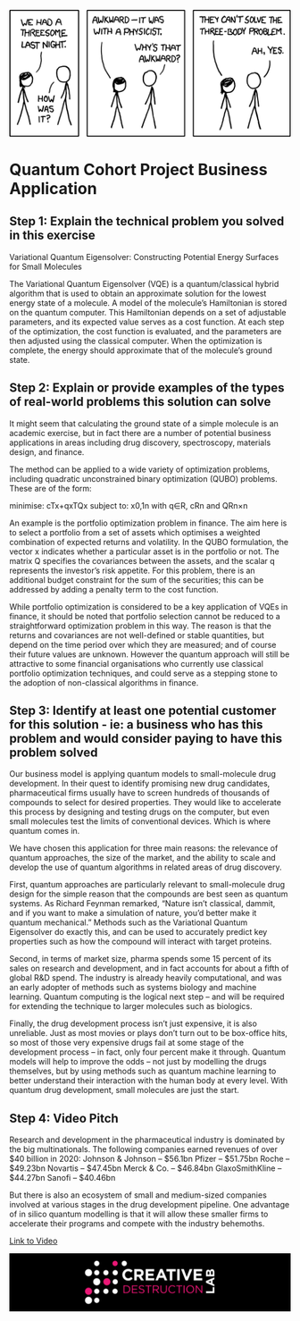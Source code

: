 ![CDL 2020 Cohort Project](img/threesome.png)

# Quantum Cohort Project Business Application

## Step 1: Explain the technical problem you solved in this exercise

Variational Quantum Eigensolver: Constructing Potential Energy Surfaces for Small Molecules

The Variational Quantum Eigensolver (VQE) is a quantum/classical hybrid algorithm that is used to obtain an approximate solution for the lowest energy state of a molecule. A model of the molecule’s Hamiltonian is stored on the quantum computer. This Hamiltonian depends on a set of adjustable parameters, and its expected value serves as a cost function. At each step of the optimization, the cost function is evaluated, and the parameters are then adjusted using the classical computer. When the optimization is complete, the energy should approximate that of the molecule’s ground state.


## Step 2: Explain or provide examples of the types of real-world problems this solution can solve

It might seem that calculating the ground state of a simple molecule is an academic exercise, but in fact there are a number of potential business applications in areas including drug discovery, spectroscopy, materials design, and finance.

The method can be applied to a wide variety of optimization problems, including quadratic unconstrained binary optimization (QUBO) problems. These are of the form:

minimise: cTx+qxTQx
subject to: x0,1n
with q∈R, cRn and QRn×n

An example is the portfolio optimization problem in finance. The aim here is to select a portfolio from a set of assets which optimises a weighted combination of expected returns and volatility. In the QUBO formulation, the vector x indicates whether a particular asset is in the portfolio or not. The matrix Q specifies the covariances between the assets, and the scalar q represents the investor’s risk appetite. For this problem, there is an additional budget constraint for the sum of the securities; this can be addressed by adding a penalty term to the cost function.

While portfolio optimization is considered to be a key application of VQEs in finance, it should be noted that portfolio selection cannot be reduced to a straightforward optimization problem in this way. The reason is that the returns and covariances are not well-defined or stable quantities, but depend on the time period over which they are measured; and of course their future values are unknown. However the quantum approach will still be attractive to some financial organisations who currently use classical portfolio optimization techniques, and could serve as a stepping stone to the adoption of non-classical algorithms in finance.

## Step 3: Identify at least one potential customer for this solution - ie: a business who has this problem and would consider paying to have this problem solved
Our business model is applying quantum models to small-molecule drug development. In their quest to identify promising new drug candidates, pharmaceutical firms usually have to screen hundreds of thousands of compounds to select for desired properties. They would like to accelerate this process by designing and testing drugs on the computer, but even small molecules test the limits of conventional devices. Which is where quantum comes in.

We have chosen this application for three main reasons: the relevance of quantum approaches, the size of the market, and the ability to scale and develop the use of quantum algorithms in related areas of drug discovery.

First, quantum approaches are particularly relevant to small-molecule drug design for the simple reason that the compounds are best seen as quantum systems. As Richard Feynman remarked, “Nature isn’t classical, dammit, and if you want to make a simulation of nature, you’d better make it quantum mechanical.” Methods such as the Variational Quantum Eigensolver do exactly this, and can be used to accurately predict key properties such as how the compound will interact with target proteins.

Second, in terms of market size, pharma spends some 15 percent of its sales on research and development, and in fact accounts for about a fifth of global R&D spend. The industry is already heavily computational, and was an early adopter of methods such as systems biology and machine learning. Quantum computing is the logical next step – and will be required for extending the technique to larger molecules such as biologics.

Finally, the drug development process isn’t just expensive, it is also unreliable. Just as most movies or plays don’t turn out to be box-office hits, so most of those very expensive drugs fail at some stage of the development process – in fact, only four percent make it through. Quantum models will help to improve the odds – not just by modelling the drugs themselves, but by using methods such as quantum machine learning to better understand their interaction with the human body at every level. With quantum drug development, small molecules are just the start.


## Step 4: Video Pitch

Research and development in the pharmaceutical industry is dominated by the big multinationals. The following companies earned revenues of over $40 billion in 2020: 
Johnson & Johnson – $56.1bn
Pfizer – $51.75bn
Roche – $49.23bn
Novartis – $47.45bn
Merck & Co. – $46.84bn
GlaxoSmithKline – $44.27bn
Sanofi – $40.46bn

But there is also an ecosystem of small and medium-sized companies involved at various stages in the drug development pipeline. One advantage of in silico quantum modelling is that it will allow these smaller firms to accelerate their programs and compete with the industry behemoths.

[Link to Video](https://drive.google.com/file/d/1-mDDw-R9x9uqQf6TwLwufyW-TbXYnKDj/view?usp=sharing)

![CDL 2020 Cohort Project](../figures/CDL_logo.jpg)
